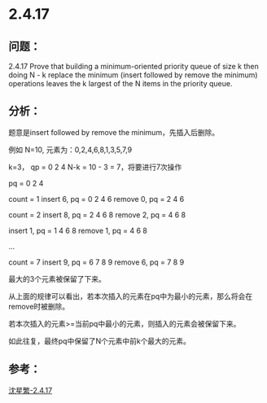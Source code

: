 
# 2.4.17

## 问题：
2.4.17 Prove that building a minimum-oriented priority queue of size k then doing N - k replace the minimum (insert followed by remove the minimum) operations leaves the k largest of the N items in the priority queue.

## 分析：
题意是insert followed by remove the minimum，先插入后删除。

例如
N=10, 元素为：0,2,4,6,8,1,3,5,7,9

k=3， qp = 0 2 4
N-k = 10 - 3 = 7，将要进行7次操作

pq = 0 2 4

count = 1
insert 6, pq = 0 2 4 6
remove 0, pq = 2 4 6

count = 2
insert 8, pq = 2 4 6 8
remove 2, pq = 4 6 8

insert 1, pq = 1 4 6 8
remove 1, pq = 4 6 8

...

count = 7
insert 9, pq = 6 7 8 9
remove 6, pq = 7 8 9

最大的3个元素被保留了下来。

从上面的规律可以看出，若本次插入的元素在pq中为最小的元素，那么将会在remove时被删除。

若本次插入的元素>=当前pq中最小的元素，则插入的元素会被保留下来。

如此往复，最终pq中保留了N个元素中前k个最大的元素。


## 参考：

[沈星繁-2.4.17 ](https://alg4.ikesnowy.com/2-4-17/)

